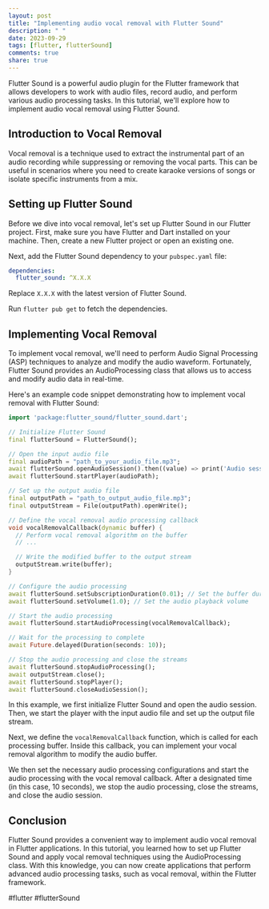 ```yaml
---
layout: post
title: "Implementing audio vocal removal with Flutter Sound"
description: " "
date: 2023-09-29
tags: [flutter, flutterSound]
comments: true
share: true
---
```


Flutter Sound is a powerful audio plugin for the Flutter framework that allows developers to work with audio files, record audio, and perform various audio processing tasks. In this tutorial, we'll explore how to implement audio vocal removal using Flutter Sound.

## Introduction to Vocal Removal

Vocal removal is a technique used to extract the instrumental part of an audio recording while suppressing or removing the vocal parts. This can be useful in scenarios where you need to create karaoke versions of songs or isolate specific instruments from a mix.

## Setting up Flutter Sound

Before we dive into vocal removal, let's set up Flutter Sound in our Flutter project. First, make sure you have Flutter and Dart installed on your machine. Then, create a new Flutter project or open an existing one.

Next, add the Flutter Sound dependency to your `pubspec.yaml` file:

```yaml
dependencies:
  flutter_sound: ^X.X.X
```

Replace `X.X.X` with the latest version of Flutter Sound.

Run `flutter pub get` to fetch the dependencies.

## Implementing Vocal Removal

To implement vocal removal, we'll need to perform Audio Signal Processing (ASP) techniques to analyze and modify the audio waveform. Fortunately, Flutter Sound provides an AudioProcessing class that allows us to access and modify audio data in real-time.

Here's an example code snippet demonstrating how to implement vocal removal with Flutter Sound:

```dart
import 'package:flutter_sound/flutter_sound.dart';

// Initialize Flutter Sound
final flutterSound = FlutterSound();

// Open the input audio file
final audioPath = "path_to_your_audio_file.mp3";
await flutterSound.openAudioSession().then((value) => print('Audio session initialized'));
await flutterSound.startPlayer(audioPath);

// Set up the output audio file
final outputPath = "path_to_output_audio_file.mp3";
final outputStream = File(outputPath).openWrite();

// Define the vocal removal audio processing callback
void vocalRemovalCallback(dynamic buffer) {
  // Perform vocal removal algorithm on the buffer
  // ...

  // Write the modified buffer to the output stream
  outputStream.write(buffer);
}

// Configure the audio processing
await flutterSound.setSubscriptionDuration(0.01); // Set the buffer duration
await flutterSound.setVolume(1.0); // Set the audio playback volume

// Start the audio processing
await flutterSound.startAudioProcessing(vocalRemovalCallback);

// Wait for the processing to complete
await Future.delayed(Duration(seconds: 10));

// Stop the audio processing and close the streams
await flutterSound.stopAudioProcessing();
await outputStream.close();
await flutterSound.stopPlayer();
await flutterSound.closeAudioSession();
```

In this example, we first initialize Flutter Sound and open the audio session. Then, we start the player with the input audio file and set up the output file stream.

Next, we define the `vocalRemovalCallback` function, which is called for each processing buffer. Inside this callback, you can implement your vocal removal algorithm to modify the audio buffer.

We then set the necessary audio processing configurations and start the audio processing with the vocal removal callback. After a designated time (in this case, 10 seconds), we stop the audio processing, close the streams, and close the audio session.

## Conclusion

Flutter Sound provides a convenient way to implement audio vocal removal in Flutter applications. In this tutorial, you learned how to set up Flutter Sound and apply vocal removal techniques using the AudioProcessing class. With this knowledge, you can now create applications that perform advanced audio processing tasks, such as vocal removal, within the Flutter framework.

#flutter #flutterSound